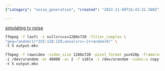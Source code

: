 ```yaml
---
{"category": "noise_generation", "created": "2022-11-09T16:43:31.580Z", "date": "2022-11-09 16:43:31", "description": "In this article, you will learn how to generate noise videos and images using the ffmpeg software. The commands demonstrated will teach you how to create a 5-second TV noise video by employing different methods.", "modified": "2022-11-09T16:44:51.354Z", "tags": ["ffmpeg", "noise videos", "noise images", "TV noise simulation", "video generation", "image generation", "video editing"], "title": "generate noise image, noise video, noise audio with ffmpeg for test"}

---
```


[simulating tv noise](https://stackoverflow.com/questions/15792105/simulating-tv-noise)

```bash
ffmpeg -f lavfi -i nullsrc=s=1280x720 -filter_complex \
"geq=random(1)*255:128:128;aevalsrc=-2+random(0)" \
-t 5 output.mkv

```

```bash
ffmpeg -f rawvideo -video_size 1280x720 -pixel_format yuv420p -framerate 25 \
-i /dev/urandom -ar 48000 -ac 2 -f s16le -i /dev/urandom -codec:a copy \
-t 5 output.mkv

```
